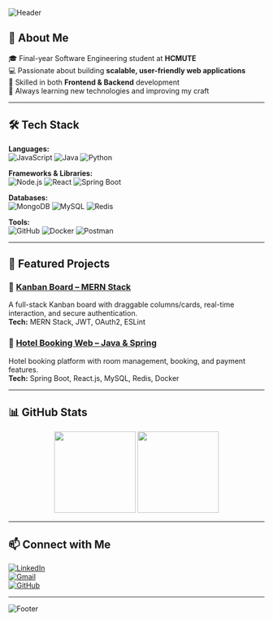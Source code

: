 <!-- Banner / Cover -->
![Header](https://capsule-render.vercel.app/api?type=waving&color=0:3a0ca3,100:4361ee&height=200&section=header&text=Nguyen%20Duc%20Sang&fontSize=45&fontColor=ffffff&animation=fadeIn)

<!-- Introduction -->
## 👋 About Me
🎓 Final-year Software Engineering student at **HCMUTE**  
💻 Passionate about building **scalable, user-friendly web applications**  
🚀 Skilled in both **Frontend & Backend** development  
🌱 Always learning new technologies and improving my craft  

---

## 🛠 Tech Stack

**Languages:**  
![JavaScript](https://img.shields.io/badge/-JavaScript-333?style=flat&logo=javascript) 
![Java](https://img.shields.io/badge/-Java-333?style=flat&logo=java) 
![Python](https://img.shields.io/badge/-Python-333?style=flat&logo=python)

**Frameworks & Libraries:**  
![Node.js](https://img.shields.io/badge/-Node.js-333?style=flat&logo=node.js) 
![React](https://img.shields.io/badge/-React-333?style=flat&logo=react) 
![Spring Boot](https://img.shields.io/badge/-Spring%20Boot-333?style=flat&logo=springboot)

**Databases:**  
![MongoDB](https://img.shields.io/badge/-MongoDB-333?style=flat&logo=mongodb) 
![MySQL](https://img.shields.io/badge/-MySQL-333?style=flat&logo=mysql) 
![Redis](https://img.shields.io/badge/-Redis-333?style=flat&logo=redis)

**Tools:**  
![GitHub](https://img.shields.io/badge/-GitHub-333?style=flat&logo=github) 
![Docker](https://img.shields.io/badge/-Docker-333?style=flat&logo=docker) 
![Postman](https://img.shields.io/badge/-Postman-333?style=flat&logo=postman)

---

## 📌 Featured Projects

### 📍 [Kanban Board – MERN Stack](https://github.com/DucSang404/Trello_Web_MERN_Stack)
A full-stack Kanban board with draggable columns/cards, real-time interaction, and secure authentication.  
**Tech:** MERN Stack, JWT, OAuth2, ESLint  

### 📍 [Hotel Booking Web – Java & Spring](https://github.com/DucSang404/DAS_HotelManagement)
Hotel booking platform with room management, booking, and payment features.  
**Tech:** Spring Boot, React.js, MySQL, Redis, Docker  

---

## 📊 GitHub Stats
<p align="center">
  <img height="160" src="https://github-readme-stats.vercel.app/api?username=DucSang404&show_icons=true&theme=tokyonight" />
  <img height="160" src="https://github-readme-stats.vercel.app/api/top-langs/?username=DucSang404&layout=compact&theme=tokyonight" />
</p>

---

## 📫 Connect with Me
[![LinkedIn](https://img.shields.io/badge/-LinkedIn-333?style=flat&logo=linkedin)](https://www.linkedin.com/)  
[![Gmail](https://img.shields.io/badge/-Gmail-333?style=flat&logo=gmail)](mailto:ndsang404@gmail.com)  
[![GitHub](https://img.shields.io/badge/-GitHub-333?style=flat&logo=github)](https://github.com/DucSang404)  

---

![Footer](https://capsule-render.vercel.app/api?type=waving&color=0:3a0ca3,100:4361ee&height=120&section=footer)
